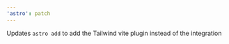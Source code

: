 ```yaml
---
'astro': patch
---
```


Updates `astro add` to add the Tailwind vite plugin instead of the integration
